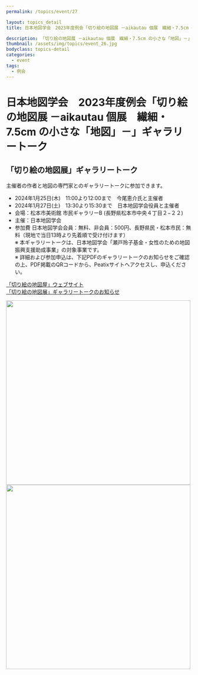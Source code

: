```yaml
---
permalink: /topics/event/27

layout: topics_detail
title: 日本地図学会　2023年度例会「切り絵の地図展 －aikautau 個展　繊細・7.5cm の小さな「地図」－」ギャラリートーク

description: 「切り絵の地図展 －aikautau 個展　繊細・7.5cm の小さな「地図」－」において、1月25日（木）および27日（土）に、当学会主催のギャラリートークを開催します。
thumbnail: /assets/img/topics/event_26.jpg
bodyclass: topics-detail
categories:
  - event
tags:
  - 例会
---
```


# 日本地図学会　2023年度例会「切り絵の地図展 －aikautau 個展　繊細・7.5cm の小さな「地図」－」ギャラリートーク

## 「切り絵の地図展」ギャラリートーク
主催者の作者と地図の専門家とのギャラリートークに参加できます。

* 2024年1月25日(木)　11:00より12:00まで　今尾恵介氏と主催者
* 2024年1月27日(土)　13:30より15:30まで　日本地図学会役員と主催者
* 会場：松本市美術館 市民ギャラリーB (長野県松本市中央４丁目２−２２)
* 主催：日本地図学会
* 参加費 日本地図学会会員：無料、非会員：500円、長野県民・松本市民：無料（現地で当日13時より先着順で受け付けます）<br>
※ 本ギャラリートークは、日本地図学会「瀬戸玲子基金・女性のための地図振興支援助成事業」の対象事業です。<br>
※ 詳細および参加申込は、下記PDFのギャラリートークのお知らせをご確認の上、PDF掲載のQRコードから、Peatixサイトへアクセスし、申込ください。

[「切り絵の地図屋」ウェブサイト](https://aikautau.work/)<br>
[「切り絵の地図展」ギャラリートークのお知らせ](../../archive/file/setoreiko_fund/kiriemap2024.pdf)

<img src="../../assets/img/topics/2023-12-21-topics-event_26_a.jpg" width="500"> <img src="../../assets/img/topics/2023-12-21-topics-event_26_b.jpg" width="500">
